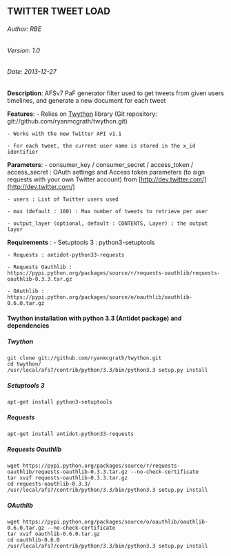 ## TWITTER TWEET LOAD

###### Author: _RBE_
###### Version: _1.0_
###### Date: _2013-12-27_

**Description**: AFSv7 PaF generator filter used to get tweets from given users timelines, and generate a new document for each tweet

**Features**:
	- Relies on [Twython](http://twython.readthedocs.org/en/latest/) library (Git repository: git://github.com/ryanmcgrath/twython.git)

	- Works with the new Twitter API v1.1

	- For each tweet, the current user name is stored in the x_id identifier

**Parameters**:
	- consumer_key / consumer_secret / access_token / access_secret : OAuth settings and Access token parameters (to sign requests with your own Twitter account) from  [http://dev.twitter.com/](http://dev.twitter.com/)

	- users : List of Twitter users used 

	- max (default : 100) : Max number of tweets to retrieve per user

	- output_layer (optional, default : CONTENTS, Layer) : the output layer

**Requirements** : 
	- Setuptools 3 : python3-setuptools

	- Requests : antidot-python33-requests

	- Requests Oauthlib : https://pypi.python.org/packages/source/r/requests-oauthlib/requests-oauthlib-0.3.3.tar.gz

	- OAuthlib :  https://pypi.python.org/packages/source/o/oauthlib/oauthlib-0.6.0.tar.gz


#### Twython installation with python 3.3 (Antidot package) and dependencies 
##### Twython 
	
	git clone git://github.com/ryanmcgrath/twython.git
	cd twython/
	/usr/local/afs7/contrib/python/3.3/bin/python3.3 setup.py install
	

##### Setuptools 3
	
	apt-get install python3-setuptools
	

##### Requests
	
	apt-get install antidot-python33-requests
	

##### Requests Oauthlib
	
	wget https://pypi.python.org/packages/source/r/requests-oauthlib/requests-oauthlib-0.3.3.tar.gz --no-check-certificate
	tar xvzf requests-oauthlib-0.3.3.tar.gz
	cd requests-oauthlib-0.3.3/
	/usr/local/afs7/contrib/python/3.3/bin/python3.3 setup.py install
	

##### OAuthlib
	
	wget https://pypi.python.org/packages/source/o/oauthlib/oauthlib-0.6.0.tar.gz --no-check-certificate
	tar xvzf oauthlib-0.6.0.tar.gz
	cd oauthlib-0.6.0 
	/usr/local/afs7/contrib/python/3.3/bin/python3.3 setup.py install
	
